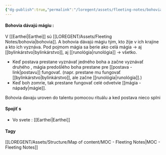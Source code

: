 ```yaml
---
{"dg-publish":true,"permalink":"/loregent/assets/fleeting-notes/bohovia-davaju-magiu-napad/"}
---
```



#### Bohovia dávajú mágiu : 
V [[Earthei\|Earthei]] sú [[LOREGENT/Assets/Fleeting Notes/bohovia\|bohovia]]. A bohovia dávajú mágiu tým, kto žije v ich krajine a kto ich vyznáva. Pod pojmom mágia sa berie ako celá mágia -> aj [[bylinkárstvo\|bylinkárstvo]], aj [[runológia\|runológia]] -> všetko.
- Keď postava prestane vyznávať jedného boha a začne vyznávať druhého , mágia predošlého boha prestane pre [[postava - link\|postavu]] fungovať. (napr. prestane mu fungovať [[bylinkárstvo\|bylinkárstvo]], ale začne [[runológia\|runológia]].)
- Keď boh zomrie, tak prestane fungovať celé odvetvie [[mágia - nápady\|mágie]].

Bohovia davaju uroven do talentu pomocou rituálu  a ked postava nieco splni

#### Spojiť s
- Vo svete : [[Earthei\|Earthei]] 

#### Tagy
[[LOREGENT/Assets/Structure/Map of content/MOC - Fleeting Notes\|MOC - Fleeting Notes]]
